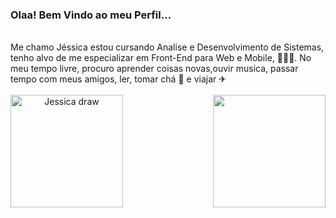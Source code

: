 <!--
### Hi there 👋
**Jessica Lopes** is a ✨ _special_ ✨ repository because its `README.md` (this file) appears on your GitHub profile.

Here are some ideas to get you started:

- 🔭 I’m currently working on ...
- 🌱 I’m currently learning ...
- 👯 I’m looking to collaborate on ...
- 🤔 I’m looking for help with ...
- 💬 Ask me about ...
- 📫 How to reach me: ...
- 😄 Pronouns: ...
- ⚡ Fun fact: ...
-->

### Olaa! Bem Vindo ao meu Perfil...
<div><br>
Me chamo Jéssica estou cursando Analise e Desenvolvimento de Sistemas, tenho alvo de me especializar em Front-End para Web e Mobile, 👨🏻‍💻.
No meu tempo livre, procuro aprender coisas novas,ouvir musica, passar tempo com meus amigos, ler, tomar chá 🍵 e viajar ✈
</div>
<div style="display: inline_block" align="center"><br>
  <a href="https://github.com/jessicalopes2">
    <img height="180em" align="right" src="https://github-readme-stats.vercel.app/api/top-langs/?username=jessicalopes2&layout=compact&langs_count=7&theme=tokyonight"/>
    <img height="180em" align="left" alt="Jessica draw" src="https://user-images.githubusercontent.com/88450980/128229589-7a8c9615-47fe-4d1f-b52f-1c12f05f556b.png"/>
  </a><br>
</div>

